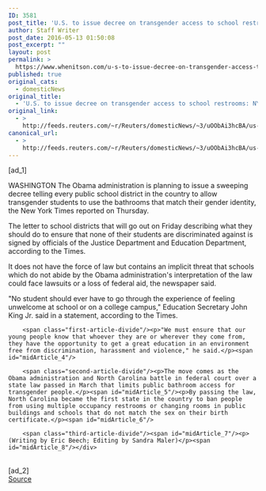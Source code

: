 ```yaml
---
ID: 3581
post_title: 'U.S. to issue decree on transgender access to school restrooms: NYT'
author: Staff Writer
post_date: 2016-05-13 01:50:08
post_excerpt: ""
layout: post
permalink: >
  https://www.whenitson.com/u-s-to-issue-decree-on-transgender-access-to-school-restrooms-nyt/
published: true
original_cats:
  - domesticNews
original_title:
  - 'U.S. to issue decree on transgender access to school restrooms: NYT'
original_link:
  - >
    http://feeds.reuters.com/~r/Reuters/domesticNews/~3/uOObAi3hcBA/us-usa-lgbt-idUSKCN0Y403J
canonical_url:
  - >
    http://feeds.reuters.com/~r/Reuters/domesticNews/~3/uOObAi3hcBA/us-usa-lgbt-idUSKCN0Y403J
---
```

 [ad_1]
<br><div id="articleText">
<span id="midArticle_start"/>

<span class="focusParagraph" readability="5"><p><span class="articleLocation">WASHINGTON</span> The Obama administration is planning to issue a sweeping decree telling every public school district in the country to allow transgender students to use the bathrooms that match their gender identity, the New York Times reported on Thursday.</p></span><span id="midArticle_0"/><p>The letter to school districts that will go out on Friday describing what they should do to ensure that none of their students are discriminated against is signed by officials of the Justice Department and Education Department, according to the Times.</p><span id="midArticle_1"/><p>It does not have the force of law but contains an implicit threat that schools which do not abide by the Obama administration's interpretation of the law could face lawsuits or a loss of federal aid, the newspaper said.</p><span id="midArticle_2"/><p>"No student should ever have to go through the experience of feeling unwelcome at school or on a college campus," Education Secretary John King Jr. said in a statement, according to the Times.</p><span id="midArticle_3"/>
        
        <span class="first-article-divide"/><p>"We must ensure that our young people know that whoever they are or wherever they come from, they have the opportunity to get a great education in an environment free from discrimination, harassment and violence," he said.</p><span id="midArticle_4"/>
        
        <span class="second-article-divide"/><p>The move comes as the Obama administration and North Carolina battle in federal court over a state law passed in March that limits public bathroom access for transgender people.</p><span id="midArticle_5"/><p>By passing the law, North Carolina became the first state in the country to ban people from using multiple occupancy restrooms or changing rooms in public buildings and schools that do not match the sex on their birth certificate.</p><span id="midArticle_6"/>
        
        <span class="third-article-divide"/><span id="midArticle_7"/><p> (Writing by Eric Beech; Editing by Sandra Maler)</p><span id="midArticle_8"/></div>
<br>[ad_2]
<br><a href="http://feeds.reuters.com/~r/Reuters/domesticNews/~3/uOObAi3hcBA/us-usa-lgbt-idUSKCN0Y403J">Source </a>